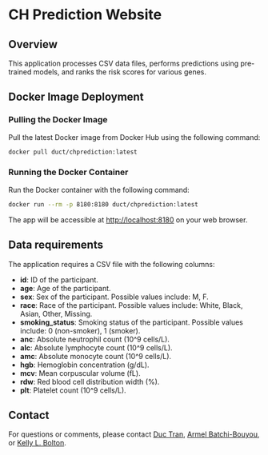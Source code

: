# CH Prediction Website

## Overview
This application processes CSV data files, performs predictions using pre-trained models, and ranks the risk scores for various genes.

## Docker Image Deployment

### Pulling the Docker Image
Pull the latest Docker image from Docker Hub using the following command:
```bash
docker pull duct/chprediction:latest
```
### Running the Docker Container
Run the Docker container with the following command:
```bash
docker run --rm -p 8180:8180 duct/chprediction:latest
```
The app will be accessible at [http://localhost:8180](http://localhost:8180) on your web browser.

## Data requirements
The application requires a CSV file with the following columns:
- **id**: ID of the participant.
- **age**: Age of the participant.
- **sex**: Sex of the participant. Possible values include: M, F.
- **race**: Race of the participant. Possible values include: White, Black, Asian, Other, Missing.
- **smoking_status**: Smoking status of the participant. Possible values include: 0 (non-smoker), 1 (smoker).
- **anc**: Absolute neutrophil count (10^9 cells/L).
- **alc**: Absolute lymphocyte count (10^9 cells/L).
- **amc**: Absolute monocyte count (10^9 cells/L).
- **hgb**: Hemoglobin concentration (g/dL).
- **mcv**: Mean corpuscular volume (fL).
- **rdw**: Red blood cell distribution width (%).
- **plt**: Platelet count (10^9 cells/L).

## Contact
For questions or comments, please contact [Duc Tran](<mailto:tran.n@wustl.edu>), [Armel Batchi-Bouyou](<mailto:a.batchi-bouyou@wustl.edu>), or [Kelly L. Bolton](<mailto:bolton@wustl.edu>).
